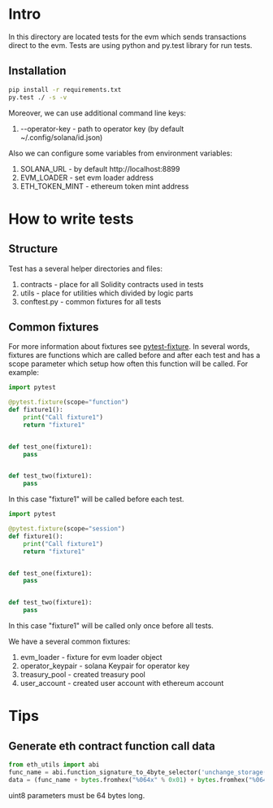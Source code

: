 Intro
======

In this directory are located tests for the evm which sends transactions direct to the evm.
Tests are using python and py.test library for run tests.


Installation
------------

```bash
pip install -r requirements.txt
py.test ./ -s -v
```

Moreover, we can use additional command line keys:

1. --operator-key - path to operator key (by default ~/.config/solana/id.json)

Also we can configure some variables from environment variables:

1. SOLANA_URL - by default http://localhost:8899
2. EVM_LOADER - set evm loader address
3. ETH_TOKEN_MINT - ethereum token mint address


How to write tests
==================

Structure
---------

Test has a several helper directories and files:

1. contracts - place for all Solidity contracts used in tests
2. utils - place for utilities which divided by logic parts
3. conftest.py - common fixtures for all tests


Common fixtures
---------------

For more information about fixtures see [pytest-fixture](https://docs.pytest.org/en/latest/fixture.html).
In several words, fixtures are functions which are called before and after each test and has a scope parameter which setup how often this function will be called.
For example:

```python
import pytest

@pytest.fixture(scope="function")
def fixture1():
    print("Call fixture1")
    return "fixture1"


def test_one(fixture1):
    pass


def test_two(fixture1):
    pass
```

In this case "fixture1" will be called before each test.

```python
import pytest

@pytest.fixture(scope="session")
def fixture1():
    print("Call fixture1")
    return "fixture1"


def test_one(fixture1):
    pass


def test_two(fixture1):
    pass
```

In this case "fixture1" will be called only once before all tests.

We have a several common fixtures:

1. evm_loader - fixture for evm loader object
2. operator_keypair - solana Keypair for operator key
3. treasury_pool - created treasury pool
4. user_account - created user account with ethereum account


Tips
====

Generate eth contract function call data
---------------------------------------

```python
from eth_utils import abi
func_name = abi.function_signature_to_4byte_selector('unchange_storage(uint8,uint8)')
data = (func_name + bytes.fromhex("%064x" % 0x01) + bytes.fromhex("%064x" % 0x01))
```

uint8 parameters must be 64 bytes long.
